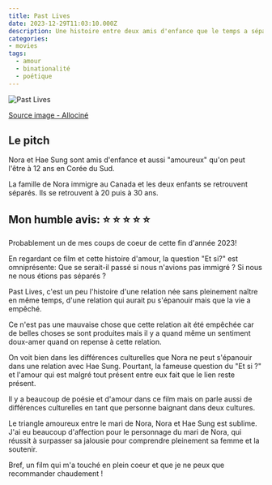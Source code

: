 ```yaml
---
title: Past Lives
date: 2023-12-29T11:03:10.000Z
description: Une histoire entre deux amis d'enfance que le temps a séparés
categories:
- movies
tags:
  - amour
  - binationalité
  - poétique
---
```




![Past Lives](https://fr.web.img5.acsta.net/c_310_420/o_club-allocine-310x420.png_0_se/pictures/23/06/07/15/00/2524425.jpg)

[Source image - Allociné](https://www.allocine.fr/film/fichefilm_gen_cfilm=295050.html)


## Le pitch

Nora et Hae Sung sont amis d'enfance et aussi "amoureux" qu'on peut l'être à 12 ans en Corée du Sud.

La famille de Nora immigre au Canada et les deux enfants se retrouvent séparés. Ils se retrouvent à 20 puis à 30 ans.

## Mon humble avis: ⭐️ ⭐️ ⭐️ ⭐️ ⭐️

Probablement un de mes coups de coeur de cette fin d'année 2023!

En regardant ce film et cette histoire d'amour, la question "Et si?" est omniprésente: Que se serait-il passé si nous n'avions pas immigré ? Si nous ne nous étions pas séparés ?

Past Lives, c'est un peu l'histoire d'une relation née sans pleinement naître en même temps, d'une relation qui aurait pu s'épanouir mais que la vie a empêché.

Ce n'est pas une mauvaise chose que cette relation ait été empêchée car de belles choses se sont produites mais il y a quand même un sentiment doux-amer quand on repense à cette relation.

On voit bien dans les différences culturelles que Nora ne peut s'épanouir dans une relation avec Hae Sung. Pourtant, la fameuse question du "Et si ?" et l'amour qui est malgré tout présent entre eux fait que le lien reste présent.

Il y a beaucoup de poésie et d'amour dans ce film mais on parle aussi de différences culturelles en tant que personne baignant dans deux cultures.

Le triangle amoureux entre le mari de Nora, Nora et Hae Sung est sublime. J'ai eu beaucoup d'affection pour le personnage du mari de Nora, qui réussit à surpasser sa jalousie pour comprendre pleinement sa femme et la soutenir.

Bref, un film qui m'a touché en plein coeur et que je ne peux que recommander chaudement !


